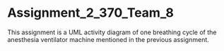 # Assignment_2_370_Team_8

This assignment is a UML activity diagram of one breathing cycle of the anesthesia ventilator machine mentioned in the previous assignment.
